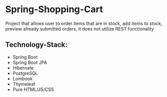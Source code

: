 # Spring-Shopping-Cart

Project that allows user to order items that are in stock, add items to stock, preview already submitted orders, it does not utilize REST functionality

## Technology-Stack:
- Spring Boot
- Spring Boot JPA
- Hibernate
- PostgreSQL
- Lombook
- Thymeleaf
- Pure HTML/JS/CSS
